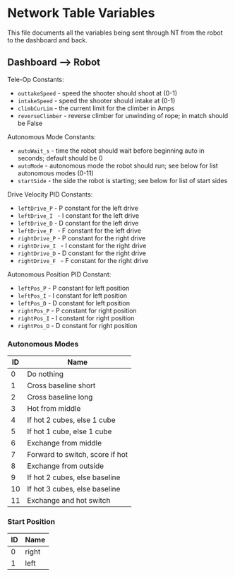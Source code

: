 # Network Table Variables

This file documents all the variables being sent through NT from the robot to the dashboard and back.

## Dashboard --> Robot

Tele-Op Constants:
- `outtakeSpeed` - speed the shooter should shoot at (0-1)
- `intakeSpeed` - speed the shooter should intake at (0-1)
- `climbCurLim` - the current limit for the climber in Amps
- `reverseClimber` - reverse climber for unwinding of rope; in match should be False

Autonomous Mode Constants:
- `autoWait_s` - time the robot should wait before beginning auto in seconds; default should be 0
- `autoMode` - autonomous mode the robot should run; see below for list autonomous modes (0-11)
- `startSide` - the side the robot is starting; see below for list of start sides

Drive Velocity PID Constants:
- `leftDrive_P` - P constant for the left drive
- `leftDrive_I ` - I constant for the left drive
- `leftDrive_D` - D constant for the left drive
- `leftDrive_F ` - F constant for the left drive
- `rightDrive_P` - P constant for the right drive
- `rightDrive_I ` - I constant for the right drive
- `rightDrive_D` - D constant for the right drive
- `rightDrive_F ` - F constant for the right drive

Autonomous Position PID Constant:
- `leftPos_P` - P constant for left position
- `leftPos_I` - I constant for left position
- `leftPos_D` - D constant for left position
- `rightPos_P` - P constant for right position
- `rightPos_I` - I constant for right position
- `rightPos_D` - D constant for right position


### Autonomous Modes
ID | Name
---|---
0 | Do nothing
1 | Cross baseline short
2 | Cross baseline long
3 | Hot from middle
4 | If hot 2 cubes, else 1 cube
5 | If hot 1 cube, else 1 cube
6 | Exchange from middle
7 | Forward to switch, score if hot
8 | Exchange from outside
9 | If hot 2 cubes, else baseline
10 | If hot 3 cubes, else baseline
11 | Exchange and hot switch

### Start Position
ID | Name
---|---
0 | right
1 | left
